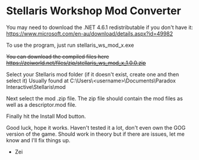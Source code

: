 # Stellaris Workshop Mod Converter

You may need to download the .NET 4.6.1 redistributable if you don't have it:
https://www.microsoft.com/en-au/download/details.aspx?id=49982

To use the program, just run stellaris_ws_mod_x.exe

~~You can download the compiled files here https://zeiworld.net/files/zip/stellaris_ws_mod_x_1.0.0.zip~~

Select your Stellaris mod folder (if it doesn't exist, create one and then select it)
Usually found at C:\Users\\\<username>\Documents\Paradox Interactive\Stellaris\mod

Next select the mod .zip file. 
The zip file should contain the mod files as well as a descriptor.mod file.

Finally hit the Install Mod button.

Good luck, hope it works.
Haven't tested it a lot, don't even own the GOG version of the game. 
Should work in theory but if there are issues, let me know and I'll fix things up.

- Zei
